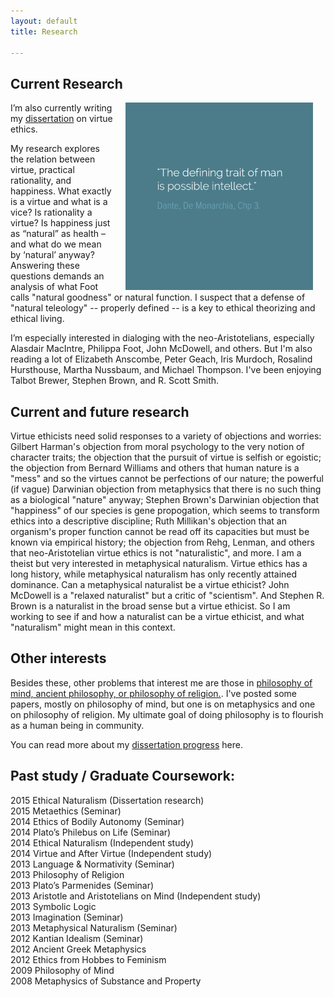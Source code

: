 ```yaml
---
layout: default
title: Research

--- 
```


## Current Research

<img src="/img/possibleintellect.png" alt="dante-intellect" align="right" hspace="20" height="300" width="300">

I’m also currently writing my [dissertation](/fun/phd) on virtue ethics. 

My research explores the relation between virtue, practical rationality, and happiness. What exactly is a virtue and what is a vice? Is rationality a virtue? Is happiness just as “natural” as health – and what do we mean by ‘natural’ anyway? Answering these questions demands an analysis of what Foot calls "natural goodness" or natural function. I suspect that a defense of "natural teleology" -- properly defined -- is a key to ethical theorizing and ethical living. 

I’m especially interested in dialoging with the neo-Aristotelians, especially Alasdair MacIntre, Philippa Foot, John McDowell, and others. But I'm also reading a lot of Elizabeth Anscombe, Peter Geach, Iris Murdoch, Rosalind Hursthouse, Martha Nussbaum, and Michael Thompson. I've been enjoying Talbot Brewer, Stephen Brown, and R. Scott Smith. 

## Current and future research ##

Virtue ethicists need solid responses to a variety of objections and worries: Gilbert Harman's objection from moral psychology to the very notion of character traits; the objection that the pursuit of virtue is selfish or egoistic; the objection from Bernard Williams and others that human nature is a "mess" and so the virtues cannot be perfections of our nature; the powerful (if vague) Darwinian objection from metaphysics that there is no such thing as a biological "nature" anyway; Stephen Brown's Darwinian objection that "happiness" of our species is gene propogation, which seems to transform ethics into a descriptive discipline; Ruth Millikan's objection that an organism's proper function cannot be read off its capacities but must be known via empirical history; the objection from Rehg, Lenman, and others that neo-Aristotelian virtue ethics is not "naturalistic", and more. I am a theist but very interested in metaphysical naturalism. Virtue ethics has a long history, while metaphysical naturalism has only recently attained dominance. Can a metaphysical naturalist be a virtue ethicist? John McDowell is a "relaxed naturalist" but a critic of "scientism". And Stephen R. Brown is a naturalist in the broad sense but a virtue ethicist. So I am working to see if and how a naturalist can be a virtue ethicist, and what "naturalism" might mean in this context. 

## Other interests ##

Besides these, other problems that interest me are those in [philosophy of mind, ancient philosophy, or philosophy of religion.](https://uky.academia.edu/KeithBuhler). I've posted some papers, mostly on philosophy of mind, but one is on metaphysics and one on philosophy of religion. My ultimate goal of doing philosophy is to flourish as a human being in community.

You can read more about my [dissertation progress](/fun/phd) here.

## Past study / Graduate Coursework: 
2015 Ethical Naturalism (Dissertation research)  
2015 Metaethics (Seminar)   
2014 Ethics of Bodily Autonomy (Seminar)  
2014 Plato’s Philebus on Life (Seminar)  
2014 Ethical Naturalism (Independent study)  
2014 Virtue and After Virtue (Independent study)  
2013 Language & Normativity (Seminar)  
2013 Philosophy of Religion  
2013 Plato’s Parmenides (Seminar)  
2013 Aristotle and Aristotelians on Mind (Independent study)  
2013 Symbolic Logic  
2013 Imagination (Seminar)  
2013 Metaphysical Naturalism (Seminar)  
2012 Kantian Idealism (Seminar)  
2012 Ancient Greek Metaphysics  
2012 Ethics from Hobbes to Feminism  
2009 Philosophy of Mind  
2008 Metaphysics of Substance and Property  